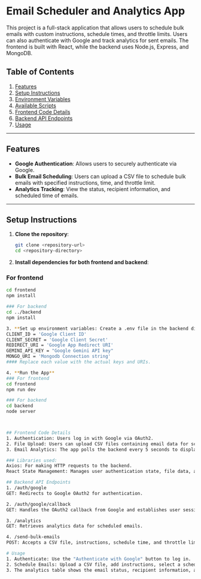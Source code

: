 # Email Scheduler and Analytics App

This project is a full-stack application that allows users to schedule bulk emails with custom instructions, schedule times, and throttle limits. Users can also authenticate with Google and track analytics for sent emails. The frontend is built with React, while the backend uses Node.js, Express, and MongoDB.

## Table of Contents

1. [Features](#features)
2. [Setup Instructions](#setup-instructions)
3. [Environment Variables](#environment-variables)
4. [Available Scripts](#available-scripts)
5. [Frontend Code Details](#frontend-code-details)
6. [Backend API Endpoints](#backend-api-endpoints)
7. [Usage](#usage)

---

## Features

- **Google Authentication**: Allows users to securely authenticate via Google.
- **Bulk Email Scheduling**: Users can upload a CSV file to schedule bulk emails with specified instructions, time, and throttle limit.
- **Analytics Tracking**: View the status, recipient information, and scheduled time of emails.

---

## Setup Instructions

1. **Clone the repository**:
   ```bash
   git clone <repository-url>
   cd <repository-directory>

2. **Install dependencies for both frontend and backend**:
### For frontend
   ```bash
   cd frontend
   npm install

### For backend
cd ../backend
npm install

3. **Set up environment variables: Create a .env file in the backend directory and include these**:
CLIENT_ID = 'Google Client ID'
CLIENT_SECRET = 'Google Client Secret'
REDIRECT_URI = 'Google App Redirect URI'
GEMINI_API_KEY = "Google Gemini API key"
MONGO_URI = 'Mongodb Connection string'
#### Replace each value with the actual keys and URIs.

4. **Run the App**
### For frontend
cd frontend
npm run dev

### For backend
cd backend
node server



## Frontend Code Details
1. Authentication: Users log in with Google via OAuth2.
2. File Upload: Users can upload CSV files containing email data for scheduling.
3. Email Analytics: The app polls the backend every 5 seconds to display analytics data, including email status and scheduling information.

### Libraries used:
Axios: For making HTTP requests to the backend.
React State Management: Manages user authentication state, file data, and email scheduling information.

## Backend API Endpoints
1. /auth/google
GET: Redirects to Google OAuth2 for authentication.

2. /auth/google/callback
GET: Handles the OAuth2 callback from Google and establishes user sessions.

3. /analytics
GET: Retrieves analytics data for scheduled emails.

4. /send-bulk-emails
POST: Accepts a CSV file, instructions, schedule time, and throttle limit to schedule bulk emails.

# Usage
1. Authenticate: Use the "Authenticate with Google" button to log in.
2. Schedule Emails: Upload a CSV file, add instructions, select a schedule time, and set a throttle limit. Submit to schedule emails.
3. The analytics table shows the email status, recipient information, and scheduled times.